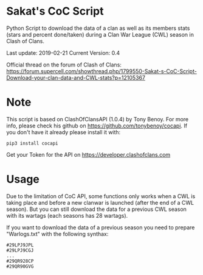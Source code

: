 # Sakat's CoC Script
Python Script to download the data of a clan as well as its members stats (stars and percent done/taken) during a Clan War League (CWL) season in Clash of Clans.

Last update: 2019-02-21
Current Version: 0.4

Official thread on the forum of Clash of Clans:
https://forum.supercell.com/showthread.php/1799550-Sakat-s-CoC-Script-Download-your-clan-data-and-CWL-stats?p=12105367


# Note
This script is based on ClashOfClansAPI (1.0.4) by Tony Benoy. For more info, please check his github on https://github.com/tonybenoy/cocapi. If you don't have it already please install it with:

	pip3 install cocapi

Get your Token for the API on https://developer.clashofclans.com


# Usage
Due to the limitation of CoC API, some functions only works when a CWL is taking place and before a new clanwar is launched (after the end of a CWL season). But you can still download the data for a previous CWL season with its wartags (each seasons has 28 wartags).

If you want to download the data of a previous season you need to prepare "Warlogs.txt" with the following synthax:

	#29LPJ9JPL
	#29LPJ9CGJ
	...
	#29QR928CP
	#29QR90GVG
